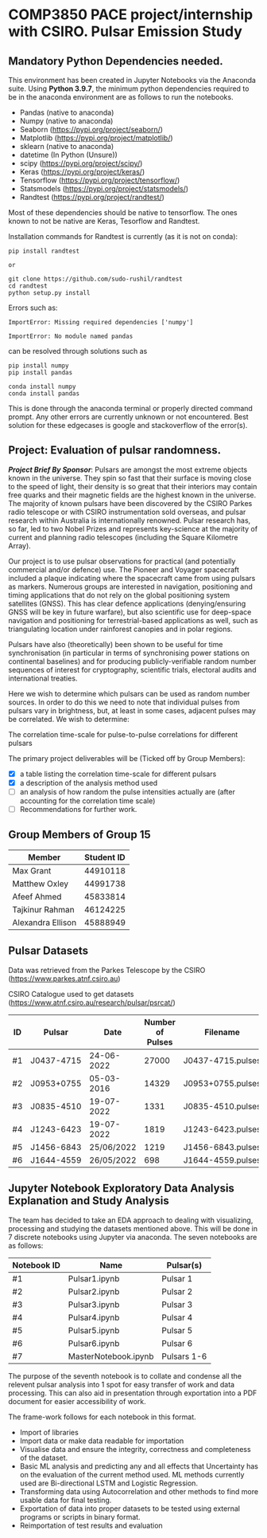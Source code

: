 # COMP3850 PACE project/internship with CSIRO. Pulsar Emission Study

## **Mandatory Python Dependencies needed**.
This environment has been created in Jupyter Notebooks via the Anaconda suite. Using **Python 3.9.7**, the minimum python dependencies required to be in the anaconda environment are as follows to run the notebooks.

- Pandas (native to anaconda)
- Numpy (native to anaconda)
- Seaborn (https://pypi.org/project/seaborn/)
- Matplotlib (https://pypi.org/project/matplotlib/)
- sklearn (native to anaconda)
- datetime (In Python (Unsure))
- scipy (https://pypi.org/project/scipy/)
- Keras (https://pypi.org/project/keras/)
- Tensorflow (https://pypi.org/project/tensorflow/)
- Statsmodels (https://pypi.org/project/statsmodels/)
- Randtest (https://pypi.org/project/randtest/)

Most of these dependencies should be native to tensorflow. The ones known to not be native are Keras, Tesorflow and Randtest.

Installation commands for Randtest is currently (as it is not on conda):

````
pip install randtest

or

git clone https://github.com/sudo-rushil/randtest
cd randtest
python setup.py install
````

Errors such as:

````
ImportError: Missing required dependencies ['numpy']

ImportError: No module named pandas
````

can be resolved through solutions such as

````
pip install numpy
pip install pandas

conda install numpy
conda install pandas
````

This is done through the anaconda terminal or properly directed command prompt. Any other errors are currently unknown or not encountered. Best solution for these edgecases is google and stackoverflow of the error(s).

## Project: Evaluation of pulsar randomness.

***Project Brief By Sponsor***: Pulsars are amongst the most extreme objects known in the universe. They spin so fast that their surface is moving close to the speed of light, their density is so great that their interiors may contain free quarks and their magnetic fields are the highest known in the universe. The majority of known pulsars have been discovered by the CSIRO Parkes radio telescope or with CSIRO instrumentation sold overseas, and pulsar research within Australia is internationally renowned. Pulsar research has, so far, led to two Nobel Prizes and represents key-science at the majority of current and planning radio telescopes (including the Square Kilometre Array).


Our project is to use pulsar observations for practical (and potentially commercial and/or defence) use. The Pioneer and Voyager spacecraft included a plaque indicating where the spacecraft came from using pulsars as markers. Numerous groups are interested in navigation, positioning and timing applications that do not rely on the global positioning system satellites (GNSS). This has clear defence applications (denying/ensuring GNSS will be key in future warfare), but also scientific use for deep-space navigation and positioning for terrestrial-based applications as well, such as triangulating location under rainforest canopies and in polar regions.


Pulsars have also (theoretically) been shown to be useful for time synchronisation (in particular in terms of synchronising power stations on continental baselines) and for producing publicly-verifiable random number sequences of interest for cryptography, scientific trials, electoral audits and international treaties.

Here we wish to determine which pulsars can be used as random number sources. In order to do this we need to note that individual pulses from pulsars vary in brightness, but, at least in some cases, adjacent pulses may be correlated.  We wish to determine:

The correlation time-scale for pulse-to-pulse correlations for different pulsars


The primary project deliverables will be (Ticked off by Group Members):
- [x] a table listing the correlation time-scale for different pulsars
- [x] a description of the analysis method used
- [ ] an analysis of how random the pulse intensities actually are (after accounting for the correlation time scale)
- [ ] Recommendations for further work.

## Group Members of Group 15

Member | Student ID |
--- | --- | 
Max Grant | 44910118
Matthew Oxley | 44991738
Afeef Ahmed | 45833814
Tajkinur Rahman | 46124225
Alexandra Ellison | 45888949

## Pulsar Datasets

Data was retrieved from the Parkes Telescope by the CSIRO (https://www.parkes.atnf.csiro.au)


CSIRO Catalogue used to get datasets (https://www.atnf.csiro.au/research/pulsar/psrcat/)

ID | Pulsar | Date | Number of Pulses | Filename
--- | --- | --- | --- | --- |
#1 | J0437-4715 | 24-06-2022 | 27000 | J0437-4715.pulses
#2 | J0953+0755 | 05-03-2016 | 14329 | J0953+0755.pulses
#3 | J0835-4510 | 19-07-2022 | 1331 | J0835-4510.pulses
#4 | J1243-6423 | 19-07-2022 | 1819 | J1243-6423.pulses
#5 | J1456-6843 | 25/06/2022 | 1219 | J1456-6843.pulses
#6 | J1644-4559 | 26/05/2022 | 698 | J1644-4559.pulses

## Jupyter Notebook Exploratory Data Analysis Explanation and Study Analysis

The team has decided to take an EDA approach to dealing with visualizing, processing and studying the datasets mentioned above. This will be done in 7 discrete notebooks using Jupyter via anaconda. The seven notebooks are as follows:

Notebook ID | Name | Pulsar(s)
--- | --- | --- |
#1 | Pulsar1.ipynb | Pulsar 1 
#2 | Pulsar2.ipynb | Pulsar 2 
#3 | Pulsar3.ipynb | Pulsar 3 
#4 | Pulsar4.ipynb | Pulsar 4 
#5 | Pulsar5.ipynb | Pulsar 5 
#6 | Pulsar6.ipynb | Pulsar 6
#7 | MasterNotebook.ipynb | Pulsars 1-6

The purpose of the seventh notebook is to collate and condense all the relevent pulsar analysis into 1 spot for easy transfer of work and data processing. This can also aid in presentation through exportation into a PDF document for easier accessibility of work.

The frame-work follows for each notebook in this format.

- Import of libraries
- Import data or make data readable for importation
- Visualise data and ensure the integrity, correctness and completeness of the dataset.
- Basic ML analysis and predicting any and all effects that Uncertainty has on the evaluation of the current method used. ML methods currently used are Bi-directional LSTM and Logistic Regression.
- Transforming data using Autocorrelation and other methods to find more usable data for final testing.
- Exportation of data into proper datasets to be tested using external programs or scripts in binary format.
- Reimportation of test results and evaluation
